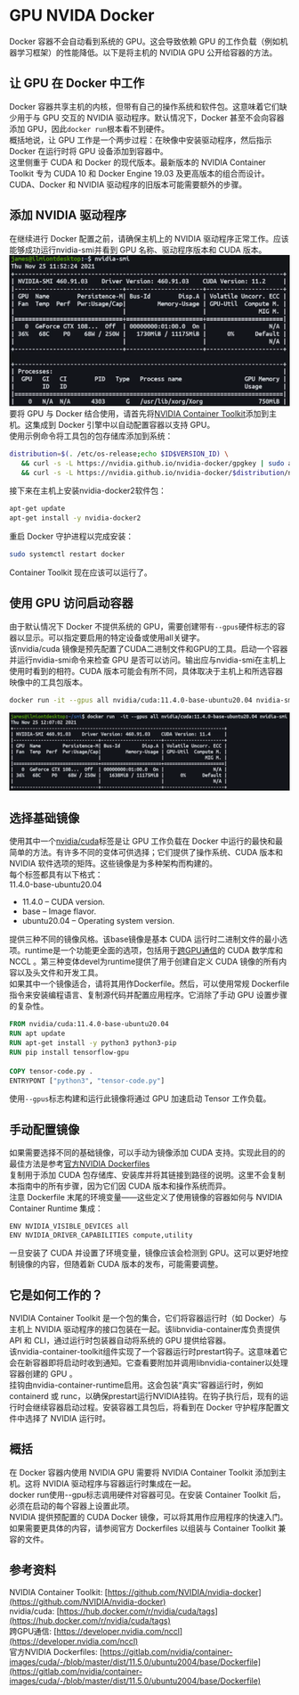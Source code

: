 # GPU NVIDA Docker

Docker 容器不会自动看到系统的 GPU。这会导致依赖 GPU 的工作负载（例如机器学习框架）的性能降低。以下是将主机的 NVIDIA GPU 公开给容器的方法。
<a name="KSCML"></a>

## 让 GPU 在 Docker 中工作
Docker 容器共享主机的内核，但带有自己的操作系统和软件包。这意味着它们缺少用于与 GPU 交互的 NVIDIA 驱动程序。默认情况下，Docker 甚至不会向容器添加 GPU，因此`docker run`根本看不到硬件。<br />概括地说，让 GPU 工作是一个两步过程：在映像中安装驱动程序，然后指示 Docker 在运行时将 GPU 设备添加到容器中。<br />这里侧重于 CUDA 和 Docker 的现代版本。最新版本的 NVIDIA Container Toolkit 专为 CUDA 10 和 Docker Engine 19.03 及更高版本的组合而设计。CUDA、Docker 和 NVIDIA 驱动程序的旧版本可能需要额外的步骤。
<a name="fsV1G"></a>
## 添加 NVIDIA 驱动程序
在继续进行 Docker 配置之前，请确保主机上的 NVIDIA 驱动程序正常工作。应该能够成功运行nvidia-smi并看到 GPU 名称、驱动程序版本和 CUDA 版本。<br />![](./img/1640225390669-9fc98cb6-f7cb-4f51-9e07-21ba22de0613.webp)<br />要将 GPU 与 Docker 结合使用，请首先将[NVIDIA Container Toolkit](https://github.com/NVIDIA/nvidia-docker)添加到主机。这集成到 Docker 引擎中以自动配置容器以支持 GPU。<br />使用示例命令将工具包的包存储库添加到系统：
```bash
distribution=$(. /etc/os-release;echo $ID$VERSION_ID) \
   && curl -s -L https://nvidia.github.io/nvidia-docker/gpgkey | sudo apt-key add - \
   && curl -s -L https://nvidia.github.io/nvidia-docker/$distribution/nvidia-docker.list | sudo tee /etc/apt/sources.list.d/nvidia-docker.list
```
接下来在主机上安装nvidia-docker2软件包：
```bash
apt-get update
apt-get install -y nvidia-docker2
```
重启 Docker 守护进程以完成安装：
```bash
sudo systemctl restart docker
```
Container Toolkit 现在应该可以运行了。
<a name="FhFUd"></a>
## 使用 GPU 访问启动容器
由于默认情况下 Docker 不提供系统的 GPU，需要创建带有`--gpus`硬件标志的容器以显示。可以指定要启用的特定设备或使用all关键字。<br />该nvidia/cuda 镜像是预先配置了CUDA二进制文件和GPU的工具。启动一个容器并运行nvidia-smi命令来检查 GPU 是否可以访问。输出应与nvidia-smi在主机上使用时看到的相符。CUDA 版本可能会有所不同，具体取决于主机上和所选容器映像中的工具包版本。
```bash
docker run -it --gpus all nvidia/cuda:11.4.0-base-ubuntu20.04 nvidia-smi
```
![](./img/1640225390714-517668bc-8697-4de7-be60-3695bec8832d.webp)
<a name="C7oVl"></a>
## 选择基础镜像
使用其中一个[nvidia/cuda](https://hub.docker.com/r/nvidia/cuda/tags)标签是让 GPU 工作负载在 Docker 中运行的最快和最简单的方法。有许多不同的变体可供选择；它们提供了操作系统、CUDA 版本和 NVIDIA 软件选项的矩阵。这些镜像是为多种架构而构建的。<br />每个标签都具有以下格式：<br />11.4.0-base-ubuntu20.04

- 11.4.0 – CUDA version.
- base – Image flavor.
- ubuntu20.04 – Operating system version.

提供三种不同的镜像风格。该base镜像是基本 CUDA 运行时二进制文件的最小选项。runtime是一个功能更全面的选项，包括用于[跨GPU通信](https://developer.nvidia.com/nccl)的 CUDA 数学库和 NCCL 。第三种变体devel为runtime提供了用于创建自定义 CUDA 镜像的所有内容以及头文件和开发工具。<br />如果其中一个镜像适合，请将其用作Dockerfile。然后，可以使用常规 Dockerfile 指令来安装编程语言、复制源代码并配置应用程序。它消除了手动 GPU 设置步骤的复杂性。
```dockerfile
FROM nvidia/cuda:11.4.0-base-ubuntu20.04
RUN apt update
RUN apt-get install -y python3 python3-pip
RUN pip install tensorflow-gpu

COPY tensor-code.py .
ENTRYPONT ["python3", "tensor-code.py"]
```
使用`--gpus`标志构建和运行此镜像将通过 GPU 加速启动 Tensor 工作负载。
<a name="Cqwh4"></a>
## 手动配置镜像
如果需要选择不同的基础镜像，可以手动为镜像添加 CUDA 支持。实现此目的的最佳方法是参考[官方NVIDIA Dockerfiles](https://gitlab.com/nvidia/container-images/cuda/-/blob/master/dist/11.5.0/ubuntu2004/base/Dockerfile)<br />复制用于添加 CUDA 包存储库、安装库并将其链接到路径的说明。这里不会复制本指南中的所有步骤，因为它们因 CUDA 版本和操作系统而异。<br />注意 Dockerfile 末尾的环境变量——这些定义了使用镜像的容器如何与 NVIDIA Container Runtime 集成：
```
ENV NVIDIA_VISIBLE_DEVICES all
ENV NVIDIA_DRIVER_CAPABILITIES compute,utility
```
一旦安装了 CUDA 并设置了环境变量，镜像应该会检测到 GPU。这可以更好地控制镜像的内容，但随着新 CUDA 版本的发布，可能需要调整。
<a name="JptmP"></a>
## 它是如何工作的？
NVIDIA Container Toolkit 是一个包的集合，它们将容器运行时（如 Docker）与主机上 NVIDIA 驱动程序的接口包装在一起。该libnvidia-container库负责提供 API 和 CLI，通过运行时包装器自动将系统的 GPU 提供给容器。<br />该nvidia-container-toolkit组件实现了一个容器运行时prestart钩子。这意味着它会在新容器即将启动时收到通知。它查看要附加并调用libnvidia-container以处理容器创建的 GPU 。<br />挂钩由nvidia-container-runtime启用。这会包装“真实”容器运行时，例如 containerd 或 runc，以确保prestart运行NVIDIA挂钩。在钩子执行后，现有的运行时会继续容器启动过程。安装容器工具包后，将看到在 Docker 守护程序配置文件中选择了 NVIDIA 运行时。
<a name="ih1Yt"></a>
## 概括
在 Docker 容器内使用 NVIDIA GPU 需要将 NVIDIA Container Toolkit 添加到主机。这将 NVIDIA 驱动程序与容器运行时集成在一起。<br />docker run使用--gpu标志调用硬件对容器可见。在安装 Container Toolkit 后，必须在启动的每个容器上设置此项。<br />NVIDIA 提供预配置的 CUDA Docker 镜像，可以将其用作应用程序的快速入门。如果需要更具体的内容，请参阅官方 Dockerfiles 以组装与 Container Toolkit 兼容的文件。
<a name="t5J59"></a>
## 参考资料
NVIDIA Container Toolkit: [https://github.com/NVIDIA/nvidia-docker](https://github.com/NVIDIA/nvidia-docker)<br />nvidia/cuda: [https://hub.docker.com/r/nvidia/cuda/tags](https://hub.docker.com/r/nvidia/cuda/tags)<br />跨GPU通信: [https://developer.nvidia.com/nccl](https://developer.nvidia.com/nccl)<br />官方NVIDIA Dockerfiles: [https://gitlab.com/nvidia/container-images/cuda/-/blob/master/dist/11.5.0/ubuntu2004/base/Dockerfile](https://gitlab.com/nvidia/container-images/cuda/-/blob/master/dist/11.5.0/ubuntu2004/base/Dockerfile)
